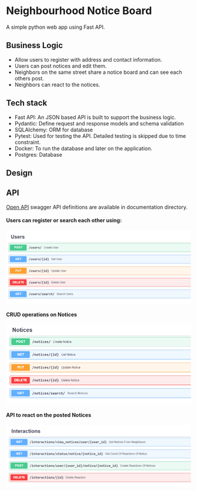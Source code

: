 # Neighbourhood Notice Board
A simple python web app using Fast API.
## Business Logic
 - Allow users to register with address and contact information.
 - Users can post notices and edit them.
 - Neighbors on the same street share a notice board and can see each others post.
 - Neighbors can react to the notices.
## Tech stack
 - Fast API: An JSON based API is built to support the business logic.
 - Pydantic: Define request and response models and schema validation 
 - SQLAlchemy: ORM for database
 - Pytest: Used for testing the API. Detailed testing is skipped due to time constraint.
 - Docker: To run the database and later on the application.
 - Postgres: Database
## Design
## API

[Open API](documentation/openapi.json) swagger API definitions are available in documentation directory.

#### Users can register or search each other using:
![User API](documentation/user_api.png)

#### CRUD operations on Notices
![Notice API](documentation/notice_api.png)

#### API to react on the posted Notices
![Reaction API](documentation/reaction_api.png)




